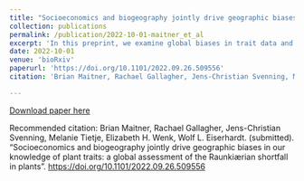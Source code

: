 ```yaml
---
title: "Socioeconomics and biogeography jointly drive geographic biases in our knowledge of plant traits: a global assessment of the Raunkiærian shortfall in plants"
collection: publications
permalink: /publication/2022-10-01-maitner_et_al
excerpt: 'In this preprint, we examine global biases in trait data and the factors that drive them (spoiler alert: socioeconomics and biogeography)'
date: 2022-10-01
venue: 'bioRxiv'
paperurl: 'https://doi.org/10.1101/2022.09.26.509556'
citation: 'Brian Maitner, Rachael Gallagher, Jens-Christian Svenning, Melanie Tietje, Elizabeth H. Wenk, Wolf L. Eiserhardt. (2022). &quot; Socioeconomics and biogeography jointly drive geographic biases in our knowledge of plant traits: a global assessment of the Raunkiærian shortfall in plants &quot; <i> bioRxiv. </i> https://doi.org/10.1101/2022.09.26.509556 '

---
```


[Download paper here](https://doi.org/10.1101/2022.09.26.509556)

Recommended citation: Brian Maitner, Rachael Gallagher, Jens-Christian Svenning, Melanie Tietje, Elizabeth H. Wenk, Wolf L. Eiserhardt. (submitted). “Socioeconomics and biogeography jointly drive geographic biases in our knowledge of plant traits: a global assessment of the Raunkiærian shortfall in plants”. https://doi.org/10.1101/2022.09.26.509556 
